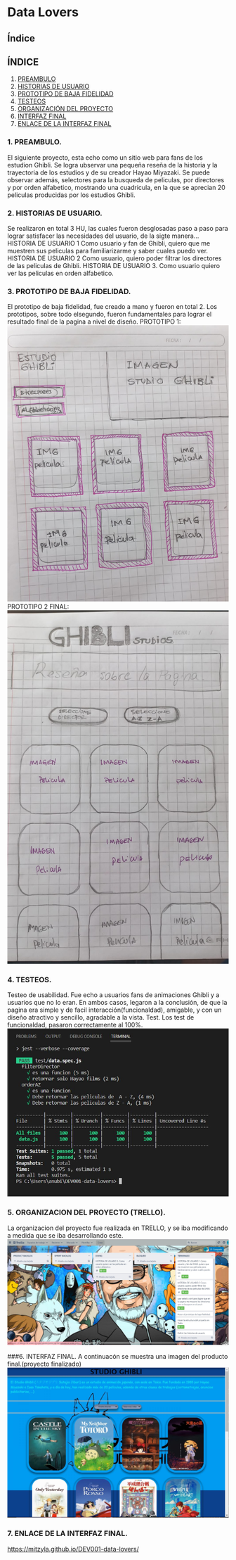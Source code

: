 # Data Lovers

## Índice

## ÍNDICE  

1. [PREAMBULO](#1-PREAMBULO)
2. [HISTORIAS DE USUARIO](#2-HISTORIAS-DE-USUARIO)
3. [PROTOTIPO DE BAJA FIDELIDAD](#3-PROTOTIPO-DE-BAJA-FIDELIDAD)
4. [TESTEOS](#4-TESTEOS)
5. [ORGANIZACIÓN DEL PROYECTO](#5-ORGANIZACION-DEL-PROYECTO)
6. [INTERFAZ FINAL](#6-INTERFAZ-FINAL)
7. [ENLACE DE LA INTERFAZ FINAL](#7-ENLACE-DE-LA-INTERFAZ-FINAL)


### 1. PREAMBULO.
 El siguiente proyecto, esta echo como un sitio web para fans de los estudion Ghibli. Se logra ubservar una 
pequeña reseña de la historia y la trayectoria de los estudios y de su creador Hayao Miyazaki.
     Se puede observar además, selectores para la busqueda de peliculas, por directores y por orden alfabetico, mostrando una
cuadricula, en la que se aprecian 20 peliculas producidas por los estudios Ghibli.

 ### 2. HISTORIAS DE USUARIO.
 Se realizaron en total 3 HU, las cuales fueron desglosadas paso a paso para lograr satisfacer las
necesidades del usuario, de la sigte manera...
  HISTORIA DE USUARIO 1 Como usuario y fan de Ghibli, quiero que me muestren sus peliculas para familiarizarme
 y saber cuales puedo ver.
  HISTORIA DE USUARIO 2 Como usuario, quiero poder filtrar los directores de las peliculas de Ghibli.
  HISTORIA DE USUARIO 3. Como usuario quiero ver las peliculas en orden alfabetico.
 
 ### 3. PROTOTIPO DE BAJA FIDELIDAD.
El prototipo de baja fidelidad, fue creado a mano y fueron en total 2. Los prototipos, sobre todo elsegundo, 
fueron fundamentales para lograr el resultado final de la pagina a nivel de diseño.
PROTOTIPO 1:
    ![IMG-prototipo-1-DATA LOVERS](https://github.com/MITZYLA/DEV001-data-lovers/blob/main/IMG-prototipo-1-DATA%20LOVERS.jpeg)
PROTOTIPO 2 FINAL:
    ![IMG-prototipo-2-DATALOVERS](https://github.com/MITZYLA/DEV001-data-lovers/blob/main/IMG-prototipo-2-DATALOVERS.jpeg)

### 4. TESTEOS.
 Testeo de usabilidad. Fue echo a usuarios fans de animaciones Ghibli y a usuarios que no lo eran.
 En ambos casos, legaron a la conclusión, de que la pagina era simple y de facil interacción(funcionaldad),
 amigable, y con un diseño atractivo y sencillo, agradable a la vista.
 Test. Los test de funcionaldad, pasaron correctamente al 100%.
   ![Captura.test100%](https://github.com/MITZYLA/DEV001-data-lovers/blob/main/Captura.test100%25.JPG)

 ### 5. ORGANIZACION DEL PROYECTO (TRELLO).
 La organizacion del proyecto fue realizada en TRELLO, y se iba modificando a medida que se iba desarrollando este.
    ![Captura.IMG.TRELLO](https://github.com/MITZYLA/DEV001-data-lovers/blob/main/Captura.IMG.TRELLO.JPG)

 ###6. INTERFAZ FINAL.
     A continuacón se muestra una imagen del producto final.(proyecto finalizado)
     ![Captura.IMG.interfazfinal](https://github.com/MITZYLA/DEV001-data-lovers/blob/main/Captura.IMG.interfazfinal.JPG)
     
          
 ### 7. ENLACE DE LA INTERFAZ FINAL. 

 https://mitzyla.github.io/DEV001-data-lovers/
 











